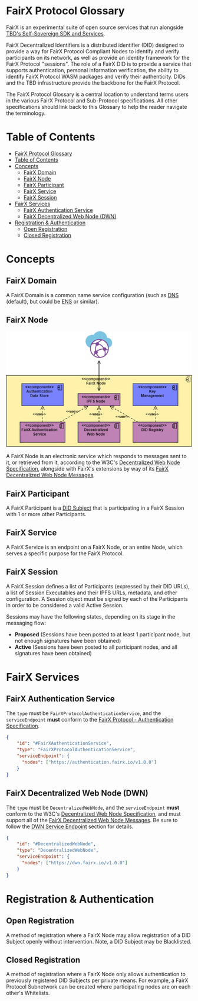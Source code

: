 # FairX Protocol Glossary

FairX is an experimental suite of open source services that run alongside [TBD's Self-Sovereign SDK and Services](https://github.com/TBD54566975). 

FairX Decentralized Identifiers is a distributed identifier (DID) designed to provide a way for FairX Protocol Compliant Nodes to identify and verify participants on its network, as well as provide an 
identity framework for the FairX Protocol "sessions". The role of a FairX DID is to provide a service that supports authentication, personal information verification, the ability to identify FairX Protocol
WASM packages and verify their authenticity.  DIDs and the TBD infrastructure provide the backbone for the FairX Protocol.  

The FairX Protocol Glossary is a central location to understand terms users in the various FairX Protocol and Sub-Protocol specifications.  All other specifications should link back to this Glossary to help the reader navigate the terminology.

# Table of Contents
- [FairX Protocol Glossary](#fairx-protocol-glossary)
- [Table of Contents](#table-of-contents)
- [Concepts <a name="fairx-protocol-glossary-concepts"></a>](#concepts-)
  - [FairX Domain <a name="fairx-protocol-glossary-fairx-domain"></a>](#fairx-domain-)
  - [FairX Node <a name="fairx-protocol-glossary-fairx-node"></a>](#fairx-node-)
  - [FairX Participant <a name="fairx-protocol-glossary-fairx-participant"></a>](#fairx-participant-)
  - [FairX Service <a name="fairx-protocol-glossary-fairx-service"></a>](#fairx-service-)
  - [FairX Session <a name="fairx-protocol-glossary-fairx-session"></a>](#fairx-session-)
- [FairX Services <a name="fairx-protocol-glossary-fairx-services"></a>](#fairx-services-)
  - [FairX Authentication Service <a name="fairx-protocol-glossary-fairx-authentication-service"></a>](#fairx-authentication-service-)
  - [FairX Decentralized Web Node (DWN) <a name="fairx-protocol-glossary-fairx-dwn"></a>](#fairx-decentralized-web-node-dwn-)
- [Registration & Authentication <a name="fairx-protocol-glossary-regauth"></a>](#registration--authentication-)
  - [Open Registration <a name="fairx-protocol-glossary-regauth-open"></a>](#open-registration-)
  - [Closed Registration <a name="fairx-protocol-glossary-regauth-closed"></a>](#closed-registration-)

# Concepts <a name="fairx-protocol-glossary-concepts"></a>

## FairX Domain <a name="fairx-protocol-glossary-fairx-domain"></a>

A FairX Domain is a common name service configuration (such as [DNS](https://datatracker.ietf.org/doc/html/rfc1034) (default), but could be [ENS](https://eips.ethereum.org/EIPS/eip-137) or similar).

## FairX Node <a name="fairx-protocol-glossary-fairx-node"></a>

![FairX Node](fairx_node.png "FairX Node")

A FairX Node is an electronic service which responds to messages sent to it, or retrieved from it, according to the W3C's [Decentralized Web Node Specification](https://identity.foundation/decentralized-web-node/spec/), alongside with FairX's extensions by way of its [FairX Decentralized Web Node Messages](https://github.com/fairxio/protocol/tree/main/did/messages).

## FairX Participant <a name="fairx-protocol-glossary-fairx-participant"></a>

A FairX Participant is a [DID Subject](https://www.w3.org/TR/did-core/#did-subject) that is participating in a FairX Session with 1 or more other Participants.

## FairX Service <a name="fairx-protocol-glossary-fairx-service"></a>

A FairX Service is an endpoint on a FairX Node, or an entire Node, which serves a specific purpose for the FairX Protocol. 

## FairX Session <a name="fairx-protocol-glossary-fairx-session"></a>

A FairX Session defines a list of Participants (expressed by their DID URLs), a list of Session Executables and their IPFS URLs, metadata, and other configuration.  A Session object must be signed by each of the Participants in order to be considered a valid Active Session.

Sessions may have the following states, depending on its stage in the messaging flow:

- **Proposed** (Sessions have been posted to at least 1 participant node, but not enough signatures have been obtained)
- **Active** (Sessions have been posted to all participant nodes, and all signatures have been obtained)


# FairX Services <a name="fairx-protocol-glossary-fairx-services"></a>

## FairX Authentication Service <a name="fairx-protocol-glossary-fairx-authentication-service"></a>

The `type` must be `FairXProtocolAuthenticationService`, and the `serviceEndpoint` **must** conform to the [FairX Protocol - Authentication Specification](https://github.com/fairxio/protocol/tree/main/authentication/fairx-protocol-authentication.png).

```json
{
    "id": "#FairXAuthenticationService",
    "type": "FairXProtocolAuthenticationService",
    "serviceEndpoint": {
      "nodes": ["https://authentication.fairx.io/v1.0.0"]
    }
}
```

## FairX Decentralized Web Node (DWN) <a name="fairx-protocol-glossary-fairx-dwn"></a>

The `type` must be `DecentralizedWebNode`, and the `serviceEndpoint` **must** conform to the W3C's [Decentralized Web Node Specification](https://identity.foundation/decentralized-web-node/spec/), and must support all of the [FairX Decentralized Web Node Messages](https://github.com/fairxio/protocol/tree/main/did/messages). Be sure to follow the [DWN Service Endpoint](https://identity.foundation/decentralized-web-node/spec/#service-endpoints) section for details.

```json
{
    "id": "#DecentralizedWebNode",
    "type": "DecentralizedWebNode", 
    "serviceEndpoint": {
      "nodes": ["https://dwn.fairx.io/v1.0.0"]
    }
}
```

# Registration & Authentication <a name="fairx-protocol-glossary-regauth"></a>

## Open Registration <a name="fairx-protocol-glossary-regauth-open"></a>

A method of registration where a FairX Node may allow registration of a DID Subject openly without intervention.  Note, a DID Subject may be Blacklisted.

## Closed Registration <a name="fairx-protocol-glossary-regauth-closed"></a>

A method of registration where a FairX Node only allows authentication to previously registered DID Subjects per private means.  For example, a FairX Protocol Subnetwork can be created where participating nodes are on each other's Whitelists.
